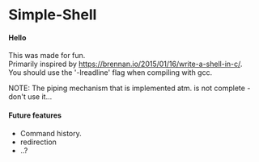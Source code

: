 # Simple-Shell

#### Hello
This was made for fun. \
Primarily inspired by https://brennan.io/2015/01/16/write-a-shell-in-c/. \
You should use the '-lreadline' flag when compiling with gcc.

NOTE: The piping mechanism that is implemented atm. is not complete - don't use it...


#### Future features

* Command history.
* redirection
* ..?

